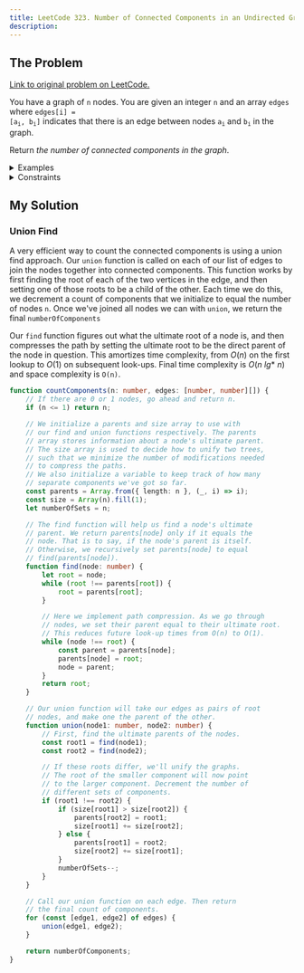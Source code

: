 ```yaml
---
title: LeetCode 323. Number of Connected Components in an Undirected Graph
description: 
---
```


## The Problem

[Link to original problem on LeetCode.](https://leetcode.com/problems/number-of-connected-components-in-an-undirected-graph/)

You have a graph of `n` nodes. You are given an integer `n` and an array `edges` where <code>edges[i] = [a<sub>i</sub>, b<sub>i</sub>]</code> indicates that there is an edge between nodes <code>a<sub>i</sub></code> and <code>b<sub>i</sub></code> in the graph.

Return _the number of connected components in the graph_.

<details>
<summary>Examples</summary>

Example 1:

```
Input: n = 5, edges = [[0,1],[1,2],[3,4]]
Output: 2
```

Example 2:

```
Input: n = 5, edges = [[0,1],[1,2],[2,3],[3,4]]
Output: 1
```
</details>

<details>
<summary>Constraints</summary>

- `1 <= 2000 <= n`
- `0 <= edges.length <= 5000`
- `edges[i].length == 2`
- <code>0 <= a<sub>i</sub>, b<sub>i</sub> < n</code>
- <code>a<sub>i</sub> != b<sub>i</sub></code>
- There are no self-loops or repeated edges.
</details>

## My Solution

### Union Find

A very efficient way to count the connected components is using a union find approach. Our `union` function is called on each of our list of edges to join the nodes together into connected components. This function works by first finding the root of each of the two vertices in the edge, and then setting one of those roots to be a child of the other. Each time we do this, we decrement a count of components that we initialize to equal the number of nodes `n`. Once we've joined all nodes we can with `union`, we return the final `numberOfComponents`

Our `find` function figures out what the ultimate root of a node is, and then compresses the path by setting the ultimate root to be the direct parent of the node in question. This amortizes time complexity, from $O(n)$ on the first lookup to $O(1)$ on subsequent look-ups. Final time complexity is $O(n\:lg\text{*}\:n)$ and space complexity is `O(n)`.

```typescript
function countComponents(n: number, edges: [number, number][]) {
	// If there are 0 or 1 nodes, go ahead and return n.
	if (n <= 1) return n;

	// We initialize a parents and size array to use with
	// our find and union functions respectively. The parents
	// array stores information about a node's ultimate parent.
	// The size array is used to decide how to unify two trees,
	// such that we minimize the number of modifications needed
	// to compress the paths.
	// We also initialize a variable to keep track of how many
	// separate components we've got so far.
	const parents = Array.from({ length: n }, (_, i) => i);
	const size = Array(n).fill(1);
	let numberOfSets = n;

	// The find function will help us find a node's ultimate
	// parent. We return parents[node] only if it equals the
	// node. That is to say, if the node's parent is itself.
	// Otherwise, we recursively set parents[node] to equal
	// find(parents[node]).
	function find(node: number) {
		let root = node;
		while (root !== parents[root]) {
			root = parents[root];
		}

		// Here we implement path compression. As we go through
		// nodes, we set their parent equal to their ultimate root.
		// This reduces future look-up times from O(n) to O(1).
		while (node !== root) {
			const parent = parents[node];
			parents[node] = root;
			node = parent;
		}
		return root;
	}

	// Our union function will take our edges as pairs of root
	// nodes, and make one the parent of the other.
	function union(node1: number, node2: number) {
		// First, find the ultimate parents of the nodes.
		const root1 = find(node1);
		const root2 = find(node2);

		// If these roots differ, we'll unify the graphs.
		// The root of the smaller component will now point
		// to the larger component. Decrement the number of
		// different sets of components.
		if (root1 !== root2) {
			if (size[root1] > size[root2]) {
				parents[root2] = root1;
				size[root1] += size[root2];
			} else {
				parents[root1] = root2;
				size[root2] += size[root1];
			}
			numberOfSets--;
		}
	}

	// Call our union function on each edge. Then return
	// the final count of components.
	for (const [edge1, edge2] of edges) {
		union(edge1, edge2);
	}

	return numberOfComponents;
}
```
